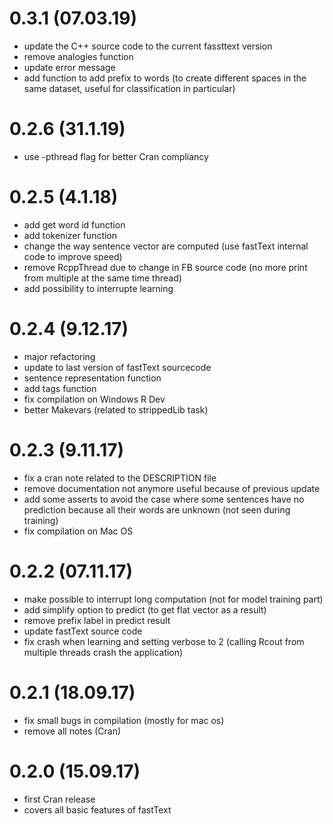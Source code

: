 # 0.3.1 (07.03.19)

  * update the C++ source code to the current fassttext version
  * remove analogies function
  * update error message
  * add function to add prefix to words (to create different spaces in the same dataset, useful for classification in particular)

# 0.2.6 (31.1.19)

  * use -pthread flag for better Cran compliancy

# 0.2.5 (4.1.18)

  * add get word id function
  * add tokenizer function
  * change the way sentence vector are computed (use fastText internal code to improve speed)
  * remove RcppThread due to change in FB source code (no more print from multiple at the same time thread)
  * add possibility to interrupte learning

# 0.2.4 (9.12.17)

  * major refactoring
  * update to last version of fastText sourcecode
  * sentence representation function
  * add tags function
  * fix compilation on Windows R Dev
  * better Makevars (related to strippedLib task)

# 0.2.3 (9.11.17)

  * fix a cran note related to the DESCRIPTION file
  * remove documentation not anymore useful because of previous update
  * add some asserts to avoid the case where some sentences have no prediction because all their words are unknown (not seen during training)
  * fix compilation on Mac OS

# 0.2.2 (07.11.17)

  * make possible to interrupt long computation (not for model training part)
  * add simplify option to predict (to get flat vector as a result)
  * remove prefix label in predict result
  * update fastText source code
  * fix crash when learning and setting verbose to 2 (calling Rcout from multiple threads crash the application)

# 0.2.1 (18.09.17)

  * fix small bugs in compilation (mostly for mac os)
  * remove all notes (Cran)

# 0.2.0 (15.09.17)

  * first Cran release
  * covers all basic features of fastText
